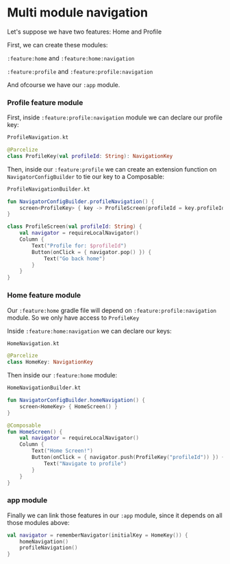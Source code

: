 # Multi module navigation

Let's suppose we have two features: Home and Profile

First, we can create these modules:

`:feature:home` and `:feature:home:navigation`

`:feature:profile` and `:feature:profile:navigation`

And ofcourse we have our `:app` module.

### Profile feature module

First, inside `:feature:profile:navigation` module we can declare our profile key:

```kotlin
ProfileNavigation.kt

@Parcelize
class ProfileKey(val profileId: String): NavigationKey
```

Then, inside our `:feature:profile` we can create an extension function on `NavigatorConfigBuilder`  to tie our key to a Composable:

```kotlin
ProfileNavigationBuilder.kt

fun NavigatorConfigBuilder.profileNavigation() {
    screen<ProfileKey> { key -> ProfileScreen(profileId = key.profileId) }
}

class ProfileScreen(val profileId: String) {
    val navigator = requireLocalNavigator()
    Column {
        Text("Profile for: $profileId")
        Button(onClick = { navigator.pop() }) {
            Text("Go back home")
        }
    }
}
```

### Home feature module

Our `:feature:home` gradle file will depend on `:feature:profile:navigation` module. So we only have access to `ProfileKey`

Inside `:feature:home:navigation` we can declare our keys:

```kotlin
HomeNavigation.kt

@Parcelize
class HomeKey: NavigationKey
```

Then inside our `:feature:home` module:

```kotlin
HomeNavigationBuilder.kt

fun NavigatorConfigBuilder.homeNavigation() {
    screen<HomeKey> { HomeScreen() }
}

@Composable
fun HomeScreen() {
    val navigator = requireLocalNavigator()
    Column {
        Text("Home Screen!")
        Button(onClick = { navigator.push(ProfileKey("profileId")) }) {
            Text("Navigate to profile")
        }
    }
}
```

### app module

Finally we can link those features in our `:app` module, since it depends on all those modules above:

```kotlin
val navigator = rememberNavigator(initialKey = HomeKey()) {
    homeNavigation()
    profileNavigation()
}
```

